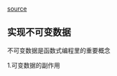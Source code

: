 [source](https://github.com/xiaomuzhu/front-end-interview/blob/master/docs/guide/immutable.md)

## 实现不可变数据
不可变数据是函数式编程里的重要概念

1.可变数据的副作用

